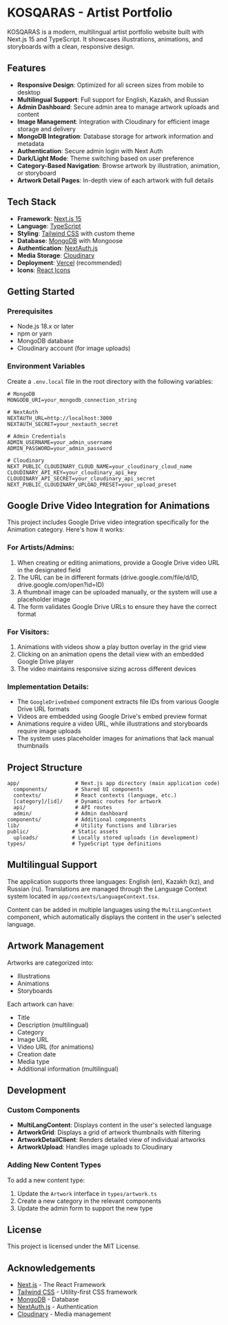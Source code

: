 # KOSQARAS - Artist Portfolio

KOSQARAS is a modern, multilingual artist portfolio website built with Next.js 15 and TypeScript. It showcases illustrations, animations, and storyboards with a clean, responsive design.

## Features

- **Responsive Design**: Optimized for all screen sizes from mobile to desktop
- **Multilingual Support**: Full support for English, Kazakh, and Russian
- **Admin Dashboard**: Secure admin area to manage artwork uploads and content
- **Image Management**: Integration with Cloudinary for efficient image storage and delivery
- **MongoDB Integration**: Database storage for artwork information and metadata
- **Authentication**: Secure admin login with Next Auth
- **Dark/Light Mode**: Theme switching based on user preference
- **Category-Based Navigation**: Browse artwork by illustration, animation, or storyboard
- **Artwork Detail Pages**: In-depth view of each artwork with full details

## Tech Stack

- **Framework**: [Next.js 15](https://nextjs.org/)
- **Language**: [TypeScript](https://www.typescriptlang.org/)
- **Styling**: [Tailwind CSS](https://tailwindcss.com/) with custom theme
- **Database**: [MongoDB](https://www.mongodb.com/) with Mongoose
- **Authentication**: [NextAuth.js](https://next-auth.js.org/)
- **Media Storage**: [Cloudinary](https://cloudinary.com/)
- **Deployment**: [Vercel](https://vercel.com/) (recommended)
- **Icons**: [React Icons](https://react-icons.github.io/react-icons/)

## Getting Started

### Prerequisites

- Node.js 18.x or later
- npm or yarn
- MongoDB database
- Cloudinary account (for image uploads)

### Environment Variables

Create a `.env.local` file in the root directory with the following variables:

```
# MongoDB
MONGODB_URI=your_mongodb_connection_string

# NextAuth
NEXTAUTH_URL=http://localhost:3000
NEXTAUTH_SECRET=your_nextauth_secret

# Admin Credentials
ADMIN_USERNAME=your_admin_username
ADMIN_PASSWORD=your_admin_password

# Cloudinary
NEXT_PUBLIC_CLOUDINARY_CLOUD_NAME=your_cloudinary_cloud_name
CLOUDINARY_API_KEY=your_cloudinary_api_key
CLOUDINARY_API_SECRET=your_cloudinary_api_secret
NEXT_PUBLIC_CLOUDINARY_UPLOAD_PRESET=your_upload_preset
```

## Google Drive Video Integration for Animations

This project includes Google Drive video integration specifically for the Animation category. Here's how it works:

### For Artists/Admins:
1. When creating or editing animations, provide a Google Drive video URL in the designated field
2. The URL can be in different formats (drive.google.com/file/d/ID, drive.google.com/open?id=ID)
3. A thumbnail image can be uploaded manually, or the system will use a placeholder image
4. The form validates Google Drive URLs to ensure they have the correct format

### For Visitors:
1. Animations with videos show a play button overlay in the grid view
2. Clicking on an animation opens the detail view with an embedded Google Drive player
3. The video maintains responsive sizing across different devices

### Implementation Details:
- The `GoogleDriveEmbed` component extracts file IDs from various Google Drive URL formats
- Videos are embedded using Google Drive's embed preview format
- Animations require a video URL, while illustrations and storyboards require image uploads
- The system uses placeholder images for animations that lack manual thumbnails

## Project Structure

```
app/                  # Next.js app directory (main application code)
  components/         # Shared UI components
  contexts/           # React contexts (language, etc.)
  [category]/[id]/    # Dynamic routes for artwork
  api/                # API routes
  admin/              # Admin dashboard
components/           # Additional components
lib/                  # Utility functions and libraries
public/              # Static assets
  uploads/           # Locally stored uploads (in development)
types/               # TypeScript type definitions
```

## Multilingual Support

The application supports three languages: English (en), Kazakh (kz), and Russian (ru). Translations are managed through the Language Context system located in `app/contexts/LanguageContext.tsx`.

Content can be added in multiple languages using the `MultiLangContent` component, which automatically displays the content in the user's selected language.

## Artwork Management

Artworks are categorized into:
- Illustrations
- Animations
- Storyboards

Each artwork can have:
- Title
- Description (multilingual)
- Category
- Image URL
- Video URL (for animations)
- Creation date
- Media type
- Additional information (multilingual)

## Development

### Custom Components

- **MultiLangContent**: Displays content in the user's selected language
- **ArtworkGrid**: Displays a grid of artwork thumbnails with filtering
- **ArtworkDetailClient**: Renders detailed view of individual artworks
- **ArtworkUpload**: Handles image uploads to Cloudinary

### Adding New Content Types

To add a new content type:
1. Update the `Artwork` interface in `types/artwork.ts`
2. Create a new category in the relevant components
3. Update the admin form to support the new type

## License

This project is licensed under the MIT License.

## Acknowledgements

- [Next.js](https://nextjs.org/) - The React Framework
- [Tailwind CSS](https://tailwindcss.com/) - Utility-first CSS framework
- [MongoDB](https://www.mongodb.com/) - Database
- [NextAuth.js](https://next-auth.js.org/) - Authentication
- [Cloudinary](https://cloudinary.com/) - Media management
